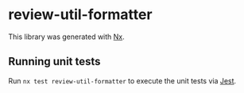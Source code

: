 # review-util-formatter

This library was generated with [Nx](https://nx.dev).

## Running unit tests

Run `nx test review-util-formatter` to execute the unit tests via [Jest](https://jestjs.io).

